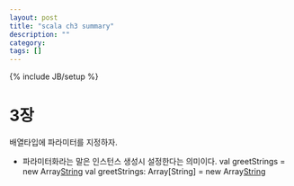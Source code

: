 ```yaml
---
layout: post
title: "scala ch3 summary"
description: ""
category: 
tags: []
---
```

{% include JB/setup %}

# 3장

배열타입에 파라미터를 지정하자.
* 파라미터화라는 말은 인스턴스 생성시 설정한다는 의미이다.
val greetStrings = new Array[String](3)
val greetStrings: Array[String] = new Array[String](3)

